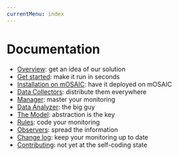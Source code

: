 ```yaml
---
currentMenu: index
---
```


# Documentation

- [Overview](overview.html): get an idea of our solution 
- [Get started](get-started.html): make it run in seconds
- [Installation on mOSAIC](mosaic-installation.html): have it deployed on mOSAIC
- [Data Collectors](data-collectors/): distribute them everywhere
- [Manager](manager/): master your monitoring
- [Data Analyzer](data-analyzer/): the big guy
- [The Model](model/): abstraction is the key
- [Rules](rules/): code your monitoring
- [Observers](observers/): spread the information
- [Change log](../CHANGELOG.html): keep your monitoring up to date
- [Contributing](../CONTRIBUTING.html): not yet at the self-coding state